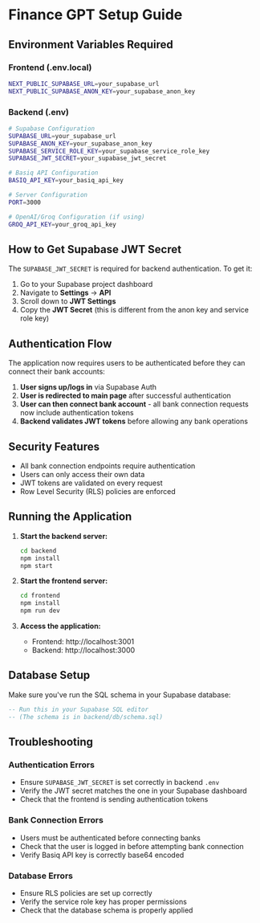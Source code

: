 # Finance GPT Setup Guide

## Environment Variables Required

### Frontend (.env.local)
```bash
NEXT_PUBLIC_SUPABASE_URL=your_supabase_url
NEXT_PUBLIC_SUPABASE_ANON_KEY=your_supabase_anon_key
```

### Backend (.env)
```bash
# Supabase Configuration
SUPABASE_URL=your_supabase_url
SUPABASE_ANON_KEY=your_supabase_anon_key
SUPABASE_SERVICE_ROLE_KEY=your_supabase_service_role_key
SUPABASE_JWT_SECRET=your_supabase_jwt_secret

# Basiq API Configuration
BASIQ_API_KEY=your_basiq_api_key

# Server Configuration
PORT=3000

# OpenAI/Groq Configuration (if using)
GROQ_API_KEY=your_groq_api_key
```

## How to Get Supabase JWT Secret

The `SUPABASE_JWT_SECRET` is required for backend authentication. To get it:

1. Go to your Supabase project dashboard
2. Navigate to **Settings** → **API**
3. Scroll down to **JWT Settings**
4. Copy the **JWT Secret** (this is different from the anon key and service role key)

## Authentication Flow

The application now requires users to be authenticated before they can connect their bank accounts:

1. **User signs up/logs in** via Supabase Auth
2. **User is redirected to main page** after successful authentication
3. **User can then connect bank account** - all bank connection requests now include authentication tokens
4. **Backend validates JWT tokens** before allowing any bank operations

## Security Features

- All bank connection endpoints require authentication
- Users can only access their own data
- JWT tokens are validated on every request
- Row Level Security (RLS) policies are enforced

## Running the Application

1. **Start the backend server:**
   ```bash
   cd backend
   npm install
   npm start
   ```

2. **Start the frontend server:**
   ```bash
   cd frontend
   npm install
   npm run dev
   ```

3. **Access the application:**
   - Frontend: http://localhost:3001
   - Backend: http://localhost:3000

## Database Setup

Make sure you've run the SQL schema in your Supabase database:

```sql
-- Run this in your Supabase SQL editor
-- (The schema is in backend/db/schema.sql)
```

## Troubleshooting

### Authentication Errors
- Ensure `SUPABASE_JWT_SECRET` is set correctly in backend `.env`
- Verify the JWT secret matches the one in your Supabase dashboard
- Check that the frontend is sending authentication tokens

### Bank Connection Errors
- Users must be authenticated before connecting banks
- Check that the user is logged in before attempting bank connection
- Verify Basiq API key is correctly base64 encoded

### Database Errors
- Ensure RLS policies are set up correctly
- Verify the service role key has proper permissions
- Check that the database schema is properly applied 